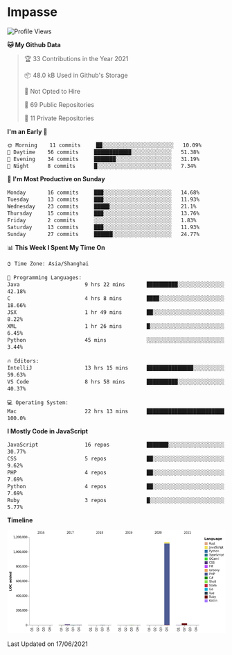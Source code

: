 # Impasse

<!--START_SECTION:waka-->
![Profile Views](http://img.shields.io/badge/Profile%20Views-7-blue)

**🐱 My Github Data** 

> 🏆 33 Contributions in the Year 2021
 > 
> 📦 48.0 kB Used in Github's Storage 
 > 
> 🚫 Not Opted to Hire
 > 
> 📜 69 Public Repositories 
 > 
> 🔑 11 Private Repositories  
 > 
**I'm an Early 🐤** 

```text
🌞 Morning    11 commits     ██░░░░░░░░░░░░░░░░░░░░░░░   10.09% 
🌆 Daytime    56 commits     ████████████░░░░░░░░░░░░░   51.38% 
🌃 Evening    34 commits     ███████░░░░░░░░░░░░░░░░░░   31.19% 
🌙 Night      8 commits      █░░░░░░░░░░░░░░░░░░░░░░░░   7.34%

```
📅 **I'm Most Productive on Sunday** 

```text
Monday       16 commits     ███░░░░░░░░░░░░░░░░░░░░░░   14.68% 
Tuesday      13 commits     ███░░░░░░░░░░░░░░░░░░░░░░   11.93% 
Wednesday    23 commits     █████░░░░░░░░░░░░░░░░░░░░   21.1% 
Thursday     15 commits     ███░░░░░░░░░░░░░░░░░░░░░░   13.76% 
Friday       2 commits      ░░░░░░░░░░░░░░░░░░░░░░░░░   1.83% 
Saturday     13 commits     ███░░░░░░░░░░░░░░░░░░░░░░   11.93% 
Sunday       27 commits     ██████░░░░░░░░░░░░░░░░░░░   24.77%

```


📊 **This Week I Spent My Time On** 

```text
⌚︎ Time Zone: Asia/Shanghai

💬 Programming Languages: 
Java                     9 hrs 22 mins       ██████████░░░░░░░░░░░░░░░   42.18% 
C                        4 hrs 8 mins        ████░░░░░░░░░░░░░░░░░░░░░   18.66% 
JSX                      1 hr 49 mins        ██░░░░░░░░░░░░░░░░░░░░░░░   8.22% 
XML                      1 hr 26 mins        █░░░░░░░░░░░░░░░░░░░░░░░░   6.45% 
Python                   45 mins             ░░░░░░░░░░░░░░░░░░░░░░░░░   3.44%

🔥 Editors: 
IntelliJ                 13 hrs 15 mins      ███████████████░░░░░░░░░░   59.63% 
VS Code                  8 hrs 58 mins       ██████████░░░░░░░░░░░░░░░   40.37%

💻 Operating System: 
Mac                      22 hrs 13 mins      █████████████████████████   100.0%

```

**I Mostly Code in JavaScript** 

```text
JavaScript               16 repos            ███████░░░░░░░░░░░░░░░░░░   30.77% 
CSS                      5 repos             ██░░░░░░░░░░░░░░░░░░░░░░░   9.62% 
PHP                      4 repos             ██░░░░░░░░░░░░░░░░░░░░░░░   7.69% 
Python                   4 repos             ██░░░░░░░░░░░░░░░░░░░░░░░   7.69% 
Ruby                     3 repos             █░░░░░░░░░░░░░░░░░░░░░░░░   5.77%

```


**Timeline**

![Chart not found](https://raw.githubusercontent.com/impasse/impasse/master/charts/bar_graph.png) 


 Last Updated on 17/06/2021
<!--END_SECTION:waka-->
